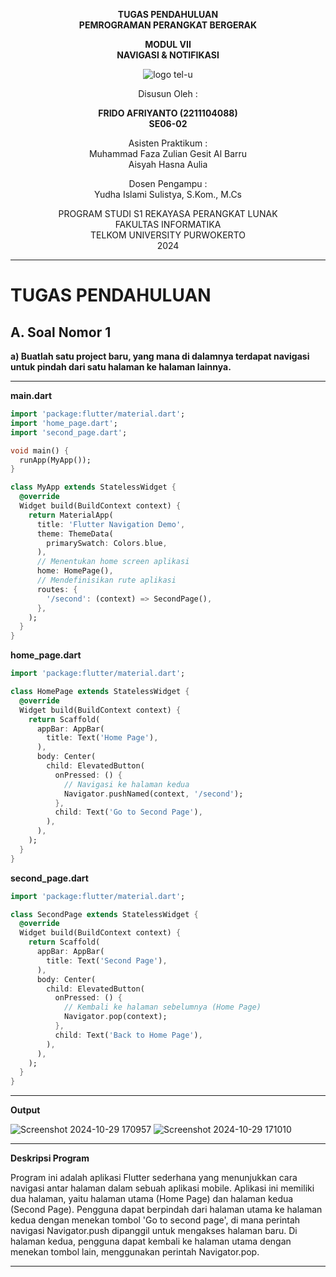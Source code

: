 <div align="center">

**TUGAS PENDAHULUAN**  
**PEMROGRAMAN PERANGKAT BERGERAK**

**MODUL VII**  
**NAVIGASI & NOTIFIKASI**

![logo tel-u](https://github.com/user-attachments/assets/3a44181d-9c92-47f6-8cf0-87755117fd99)

Disusun Oleh :

**FRIDO AFRIYANTO (2211104088)**  
**SE06-02**

Asisten Praktikum :  
Muhammad Faza Zulian Gesit Al Barru  
Aisyah Hasna Aulia

Dosen Pengampu :  
Yudha Islami Sulistya, S.Kom., M.Cs

PROGRAM STUDI S1 REKAYASA PERANGKAT LUNAK  
FAKULTAS INFORMATIKA  
TELKOM UNIVERSITY PURWOKERTO  
2024

</div>

---

# TUGAS PENDAHULUAN

## A. Soal Nomor 1
**a) Buatlah satu project baru, yang mana di dalamnya terdapat navigasi untuk pindah dari satu halaman ke halaman lainnya.**

---

**main.dart**
```dart
import 'package:flutter/material.dart';
import 'home_page.dart';
import 'second_page.dart';

void main() {
  runApp(MyApp());
}

class MyApp extends StatelessWidget {
  @override
  Widget build(BuildContext context) {
    return MaterialApp(
      title: 'Flutter Navigation Demo',
      theme: ThemeData(
        primarySwatch: Colors.blue,
      ),
      // Menentukan home screen aplikasi
      home: HomePage(),
      // Mendefinisikan rute aplikasi
      routes: {
        '/second': (context) => SecondPage(),
      },
    );
  }
}

```

**home_page.dart**
```dart
import 'package:flutter/material.dart';

class HomePage extends StatelessWidget {
  @override
  Widget build(BuildContext context) {
    return Scaffold(
      appBar: AppBar(
        title: Text('Home Page'),
      ),
      body: Center(
        child: ElevatedButton(
          onPressed: () {
            // Navigasi ke halaman kedua
            Navigator.pushNamed(context, '/second');
          },
          child: Text('Go to Second Page'),
        ),
      ),
    );
  }
}

```

**second_page.dart**
```dart
import 'package:flutter/material.dart';

class SecondPage extends StatelessWidget {
  @override
  Widget build(BuildContext context) {
    return Scaffold(
      appBar: AppBar(
        title: Text('Second Page'),
      ),
      body: Center(
        child: ElevatedButton(
          onPressed: () {
            // Kembali ke halaman sebelumnya (Home Page)
            Navigator.pop(context);
          },
          child: Text('Back to Home Page'),
        ),
      ),
    );
  }
}

```

---

**Output**

![Screenshot 2024-10-29 170957](https://github.com/user-attachments/assets/21816ace-5fcb-49cd-80d3-67fe63b85c64)
![Screenshot 2024-10-29 171010](https://github.com/user-attachments/assets/bb2df7b8-c81f-4c15-903f-b2d7b7564f51)

---

**Deskripsi Program**

Program ini adalah aplikasi Flutter sederhana yang menunjukkan cara navigasi antar halaman dalam sebuah aplikasi mobile. Aplikasi ini memiliki dua halaman, yaitu halaman utama (Home Page) dan halaman kedua (Second Page). Pengguna dapat berpindah dari halaman utama ke halaman kedua dengan menekan tombol 'Go to second page', di mana perintah navigasi Navigator.push dipanggil untuk mengakses halaman baru. Di halaman kedua, pengguna dapat kembali ke halaman utama dengan menekan tombol lain, menggunakan perintah Navigator.pop.

---
